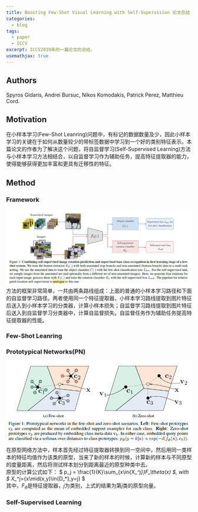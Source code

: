 ```yaml
---
title: Boosting Few-Shot Visual Learning with Self-Supervision 论文总结
categories:
  - blog
tags:
  - paper
  - ICCV
excerpt: ICCV2019年的一篇论文的总结。
usemathjax: true
---
```

## Authors
Spyros Gidaris, Andrei Bursuc, Nikos Komodakis, Patrick Perez, Matthieu Cord.
## Motivation
在小样本学习(Few-Shot Leanring)问题中，有标记的数据数量及少，因此小样本学习的关键在于如何从数量较少的带标签数据中学习到一个好的类别特征表示。本篇论文的作者为了解决这个问题，将自监督学习(Self-Supervised Learning)方法与小样本学习方法相结合，以自监督学习作为辅助任务，提高特征提取器的能力，使得能够获得更加丰富和更具有迁移性的特征。
## Method
### Framework
![avatar](/assets/images/paper2/framework.png)
方法的框架非常简单，一共由两条路线组成：上面的普通的小样本学习路径和下面的自监督学习路径。两者使用同一个特征提取器，小样本学习路线提取到图片特征后送入到小样本学习的分类器，计算小样本损失；自监督学习路线提取到图片特征后送入到自监督学习分类器中，计算自监督损失。自监督任务作为辅助任务提高特征提取器的性能。
### Few-Shot Leanring
### Prototypical Networks(PN)
![avatar](/assets/images/paper2/pn.png)
在原型网络方法中，样本首先经过特征提取器转换到同一空间中，然后用同一类样本的特征均值作为该类的原型，当来了新的样本的时候，计算新的样本与不同原型的度量距离，然后将测试样本划分到距离最近的原型种类中去。  
原型的计算公式如下：
$ p_j = \frac{1}{K}\sum_{x\in{X_*^j}}F_\theta(x) $,
with $ X_*^j={x\mid(x,y)\in{D_*},y=j} $  
其中，$F_\theta$是特征提取器，$j$为类别，上式的结果为第$j$类的原型向量。
### Self-Supervised Learning
